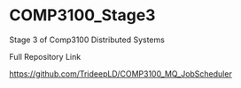 # COMP3100_Stage3
Stage 3 of Comp3100 Distributed Systems


Full Repository Link

https://github.com/TrideepLD/COMP3100_MQ_JobScheduler
